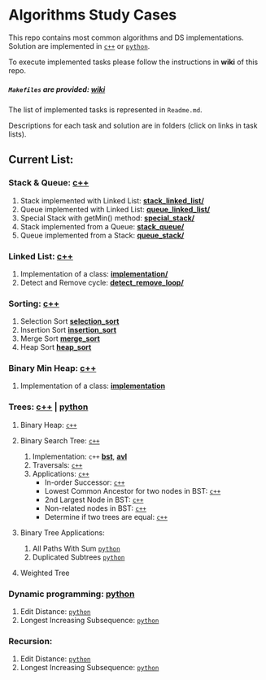 # Algorithms Study Cases

This repo contains most common algorithms and DS implementations. Solution are implemented in [```c++```](c++) or [```python```](python).

To execute implemented tasks please follow the instructions in **wiki** of this repo.
##### ```Makefiles``` are provided: [wiki](https://github.com/UseTheApi/algorithms/wiki/Setting-up-a-local-project)
The list of implemented tasks is represented in ```Readme.md```.

Descriptions for each task and solution are in folders (click on links in task lists).

## Current List:

### Stack & Queue: [c++](c++/stack_and_queue)

   1. Stack implemented with Linked List: [**stack_linked_list/**](c++/stack_and_queue/stack_linked_list)
   2. Queue implemented with Linked List: [**queue_linked_list/**](c++/stack_and_queue/queue_linked_list)
   3. Special Stack with getMin() method: [**special_stack/**](c++/stack_and_queue/special_stack)
   4. Stack implemented from a Queue: [**stack_queue/**](c++/stack_and_queue/stack_queue)
   5. Queue implemented from a Stack: [**queue_stack/**](c++/stack_and_queue/queue_stack)

### Linked List: [c++](c++/linked_list)

   1. Implementation of a class: [**implementation/**](c++/linked_list/implementation)
   2. Detect and Remove cycle: [**detect_remove_loop/**](c++/linked_list/detect_remove_loop)

### Sorting: [c++](c++/sorting)

   1. Selection Sort [**selection_sort**](c++/sorting/include/sorting.hpp#L19)
   2. Insertion Sort [**insertion_sort**](c++/sorting/include/sorting.hpp#L52)
   3. Merge Sort [**merge_sort**](c++/sorting/include/sorting.hpp#L152)
   4. Heap Sort [**heap_sort**](c++/sorting/include/sorting.hpp#L167)

### Binary Min Heap: [c++](c++/binary_heap/)

  1. Implementation of a class: [**implementation**](c++/binary_heap/implementation)

### Trees: [c++](trees) | [python](python/trees)

   1. Binary Heap: [```c++```](trees/binary_heap)

   2. Binary Search Tree: [```c++```](trees/binary_search_tree)

        1. Implementation: ```c++``` [**bst**](trees/binary_search_tree/implementation/bst), [**avl**](trees/binary_search_tree/implementation/avl)
        2. Traversals: [```c++```](trees/binary_search_tree/traversals)
        3. Applications: [```c++```](trees/binary_search_tree/application)
            * In-order Successor: [```c++```](trees/binary_search_tree/application/in_order_successor)
            * Lowest Common Ancestor for two nodes in BST: [```c++```](trees/binary_search_tree/application/lowest_common_ancestor)
            * 2nd Largest Node in BST: [```c++```](trees/binary_search_tree/application/second_largest_node)
            * Non-related nodes in BST: [```c++```](trees/binary_search_tree/application/not_related_nodes)
            * Determine if two trees are equal: [```c++```](trees/binary_search_tree/application/equal_trees)

   3. Binary Tree Applications:

       1. All Paths With Sum [```python```](python/trees/all_paths_with_sum.py)
       2. Duplicated Subtrees [```python```](python/trees/duplicated_subtrees.py)

   3. Weighted Tree

### Dynamic programming: [python](python/dynamic_programming/)

   1. Edit Distance: [```python```](python/dynamic_programming/edit_distance/edit_distance.py#L63)
   2. Longest Increasing Subsequence: [```python```](python/dynamic_programming/longest_increasing_subsequence/longest_increasing_subsequence.py#L49)

### Recursion:

   1. Edit Distance: [```python```](python/dynamic_programming/edit_distance/edit_distance.py/#L36)
   2. Longest Increasing Subsequence: [```python```](python/dynamic_programming/longest_increasing_subsequence/longest_increasing_subsequence.py#L35)
